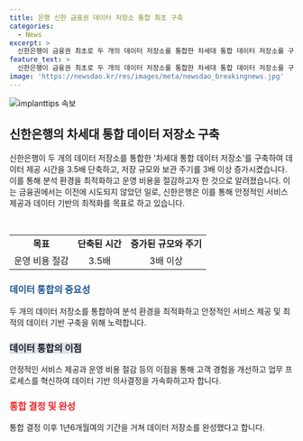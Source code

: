 ```yaml
---
title: 은행 신한 금융권 데이터 저장소 통합 최초 구축
categories:
  - News
excerpt: >
  신한은행이 금융권 최초로 두 개의 데이터 저장소를 통합한 차세대 통합 데이터 저장소를 구축했다. 이를 통해 데이터 제공시간은 3.5배 단축되고 저장규모와 보관주기는 3배 증가했다. 이는 분석 환경을 최적화하고 운영비용을 절감하기 위한 것으로, 20년 동안 운영한 데이터 저장소의 통합을 통해 안정적인 서비스를 제공하고 최적의 데이터 기반을 구축하고자 했다. 이로써 신한은행은 데이터 기반 의사결정을 가속화하고 고객 경험을 개선하는 방안을 모색하겠다고 발언했다.
feature_text: >
  신한은행이 금융권 최초로 두 개의 데이터 저장소를 통합한 차세대 통합 데이터 저장소를 구축했다. 이를 통해 데이터 제공시간은 3.5배 단축되고 저장규모와 보관주기는 3배 증가했다. 이는 분석 환경을 최적화하고 운영비용을 절감하기 위한 것으로, 20년 동안 운영한 데이터 저장소의 통합을 통해 안정적인 서비스를 제공하고 최적의 데이터 기반을 구축하고자 했다. 이로써 신한은행은 데이터 기반 의사결정을 가속화하고 고객 경험을 개선하는 방안을 모색하겠다고 발언했다.
image: 'https://newsdao.kr/res/images/meta/newsdao_breakingnews.jpg'
---
```


<p><img src="https://newsdao.kr/res/images/meta/newsdao_breakingnews.jpg" alt="implanttips 속보" /></p>

<h2 data-ke-size="size26">신한은행의 차세대 통합 데이터 저장소 구축</h2>

<p data-ke-size="size16">신한은행이 두 개의 데이터 저장소를 통합한 '차세대 통합 데이터 저장소'를 구축하여 데이터 제공 시간을 3.5배 단축하고, 저장 규모와 보관 주기를 3배 이상 증가시켰습니다. 이를 통해 분석 환경을 최적화하고 운영 비용을 절감하고자 한 것으로 알려졌습니다. 이는 금융권에서는 이전에 시도되지 않았던 일로, 신한은행은 이를 통해 안정적인 서비스 제공과 데이터 기반의 최적화를 목표로 하고 있습니다.</p>

<p><br></p>

<table>
  <tbody>
    <tr>
      <td style="text-align: center; height: 17px;"><b>목표</b></td>
      <td style="text-align: center; height: 17px;"><b>단축된 시간</b></td>
      <td style="text-align: center; height: 17px;"><b>증가된 규모와 주기</b></td>
    </tr>
    <tr>
      <td style="text-align: center; height: 17px;">운영 비용 절감</td>
      <td style="text-align: center; height: 17px;">3.5배</td>
      <td style="text-align: center; height: 17px;">3배 이상</td>
    </tr>
  </tbody>
</table>

<h3><b><span style="color: #1a5490;">데이터 통합의 중요성</span></b></h3>

<p data-ke-size="size16">두 개의 데이터 저장소를 통합하여 분석 환경을 최적화하고 안정적인 서비스 제공 및 최적의 데이터 기반 구축을 위해 노력합니다.</p>

<h3><b><span style="background-color: #21538527;">데이터 통합의 이점</span></b></h3>

<p data-ke-size="size16">안정적인 서비스 제공과 운영 비용 절감 등의 이점을 통해 고객 경험을 개선하고 업무 프로세스를 혁신하여 데이터 기반 의사결정을 가속화하고자 합니다.</p>

<h3><b><span style="color: #ee2323;">통합 결정 및 완성</span></b></h3>

<p data-ke-size="size16">통합 결정 이후 1년6개월여의 기간을 거쳐 데이터 저장소를 완성했다고 합니다.</p>

